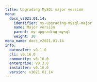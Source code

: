 ```yaml
---
title: Upgrading MySQL major version
menu:
  docs_v2021.01.14:
    identifier: my-upgrading-mysql-major
    name: Major version
    parent: my-upgrading-mysql
    weight: 20
menu_name: docs_v2021.01.14
info:
  autocaler: v0.1.0
  cli: v0.16.0
  community: v0.16.0
  enterprise: v0.3.0
  installer: v0.16.0
  version: v2021.01.14
---
```


